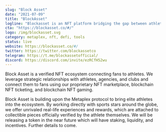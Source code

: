```yaml
---
slug: "Block Asset"
date: "2021-07-09"
title: "BlockAsset"
logline: "Blockasset is an NFT platform bridging the gap between athletes and fans by providing real-world experiences, perks, and unique digital collectibles."
cta: "https://blockasset.co/#/"
logo: /img/blockasset.svg
category: metaplex, nft, defi, tools
status: live
website: https://blockasset.co/#/
twitter: https://twitter.com/blockassetco
telegram: https://t.me/blockassetofficial/
discord: https://discord.com/invite/ezRCfH52wu
---
```


Block Asset is a verified NFT ecosystem connecting fans to athletes. We leverage strategic relationships with athletes, agencies, and clubs and connect them to fans using our proprietary NFT marketplace, blockchain NFT ticketing, and blockchain NFT gaming.

Block Asset is building upon the Metaplex protocol to bring elite athletes into the ecosystem. By working directly with sports stars around the globe, we offer unrivaled real-life experiences and rewards, which are attached to collectible pieces officially verified by the athlete themselves. We will be releasing a token in the near future which will have staking, liquidity, and incentives. Further details to come.
